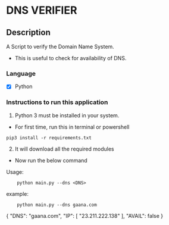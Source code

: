 # DNS VERIFIER
## Description
A Script to verify the Domain Name System.
- This is useful to check for availability of DNS. 

### Language
- [X] Python
  
### Instructions to run this application

  1. Python 3 must be installed in your system.

  - For first time, run this in terminal or powershell
```
pip3 install -r requirements.txt
```
  2. It will download all the required modules

  - Now run the below command

Usage:

```
    python main.py --dns <DNS>
```

example:
```
    python main.py --dns gaana.com
```
{
    "DNS": "gaana.com",
    "IP": [
        "23.211.222.138"
    ],
    "AVAIL": false
}
